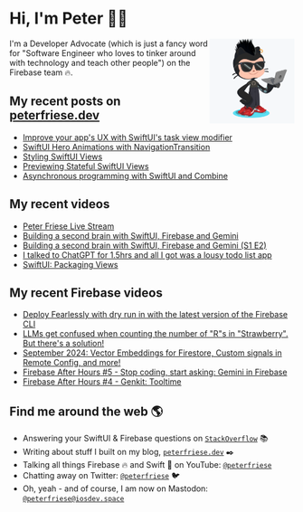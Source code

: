 # Hi, I'm Peter 👋🏼
<img align="right" width="150" height="150" src="https://github.com/peterfriese/peterfriese/blob/master/octopeter/peterfriese-octocat-with-computer.png?raw=true">

I'm a Developer Advocate (which is just a fancy word for "Software Engineer who loves to tinker around with technology and teach other people") on the Firebase team 🔥.

## My recent posts on [peterfriese.dev](https://peterfriese.dev/)
<!-- BLOG-POST-LIST:START -->
- [Improve your app&#39;s UX with SwiftUI&#39;s task view modifier](https://peterfriese.dev/blog/2024/delay-task-modifier/)
- [SwiftUI Hero Animations with NavigationTransition](https://peterfriese.dev/blog/2024/hero-animation/)
- [Styling SwiftUI Views](https://peterfriese.dev/blog/2023/swiftui-styling-views/)
- [Previewing Stateful SwiftUI Views](https://peterfriese.dev/blog/2022/swiftui-previews-interactive/)
- [Asynchronous programming with SwiftUI and Combine](https://peterfriese.dev/blog/2022/combine-vs-async/)
<!-- BLOG-POST-LIST:END -->

## My recent videos
<!-- YOUTUBE-ALL:START -->
- [Peter Friese Live Stream](https://www.youtube.com/watch?v=jKWgS9Qwm6U)
- [Building a second brain with SwiftUI, Firebase and Gemini](https://www.youtube.com/watch?v=PrVGACoKDmA)
- [Building a second brain with SwiftUI, Firebase and Gemini &lpar;S1 E2&rpar;](https://www.youtube.com/watch?v=JwcniWZeczg)
- [I talked to ChatGPT for 1.5hrs and all I got was a lousy todo list app](https://www.youtube.com/watch?v=d2NAzbk5cBQ)
- [SwiftUI: Packaging Views](https://www.youtube.com/watch?v=RuFCNEf4P7E)
<!-- YOUTUBE-ALL:END -->

## My recent Firebase videos
<!-- YOUTUBE-FIREBASE:START -->
- [Deploy Fearlessly with dry run in with the latest version of the Firebase CLI](https://www.youtube.com/watch?v=iuM_3RZ8RTE)
- [LLMs get confused when counting the number of &quot;R&quot;s in &quot;Strawberry&quot;. But there&#39;s a solution!](https://www.youtube.com/watch?v=t2I2JDUivJs)
- [September 2024: Vector Embeddings for Firestore, Custom signals in Remote Config, and more!](https://www.youtube.com/watch?v=kfXQXLlbszI)
- [Firebase After Hours #5 - Stop coding, start asking: Gemini in Firebase](https://www.youtube.com/watch?v=48domQPSTPc)
- [Firebase After Hours #4 - Genkit: Tooltime](https://www.youtube.com/watch?v=01XOIhh2ibA)
<!-- YOUTUBE-FIREBASE:END -->


## Find me around the web 🌎

- Answering your SwiftUI & Firebase questions on [`StackOverflow`](https://stackoverflow.com/users/281221/peter-friese) 📚
- Writing about stuff I built on my blog, [`peterfriese.dev`](https://peterfriese.dev/) ✒️
- Talking all things Firebase 🔥 and Swift 🍏 on YouTube: [`@peterfriese`](https://www.youtube.com/@peterfriese)
- Chatting away on Twitter: [`@peterfriese`](https://twitter.com/peterfriese) 🐦
- Oh, yeah - and of course, I am now on Mastodon: <a rel="nofollow me" href="https://iosdev.space/@peterfriese">`@peterfriese@iosdev.space`</a>
